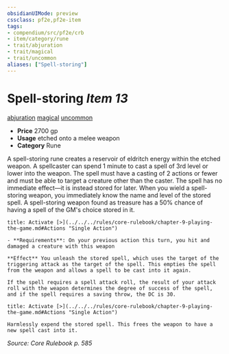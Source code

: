 ```yaml
---
obsidianUIMode: preview
cssclass: pf2e,pf2e-item
tags:
- compendium/src/pf2e/crb
- item/category/rune
- trait/abjuration
- trait/magical
- trait/uncommon
aliases: ["Spell-storing"]
---
```

# Spell-storing *Item 13*  
[abjuration](../../../Rules/traits/abjuration.md)  [magical](../../../Rules/traits/magical.md)  [uncommon](../../../Rules/traits/uncommon.md)  

- **Price** 2700 gp
- **Usage** etched onto a melee weapon
- **Category** Rune

A spell-storing rune creates a reservoir of eldritch energy within the etched weapon. A spellcaster can spend 1 minute to cast a spell of 3rd level or lower into the weapon. The spell must have a casting of 2 actions or fewer and must be able to target a creature other than the caster. The spell has no immediate effect—it is instead stored for later. When you wield a spell-storing weapon, you immediately know the name and level of the stored spell. A spell-storing weapon found as treasure has a 50% chance of having a spell of the GM's choice stored in it.

```ad-embed-ability
title: Activate [>](../../../rules/core-rulebook/chapter-9-playing-the-game.md#Actions "Single Action")

- **Requirements**: On your previous action this turn, you hit and damaged a creature with this weapon

**Effect** You unleash the stored spell, which uses the target of the triggering attack as the target of the spell. This empties the spell from the weapon and allows a spell to be cast into it again.

If the spell requires a spell attack roll, the result of your attack roll with the weapon determines the degree of success of the spell, and if the spell requires a saving throw, the DC is 30.
```

```ad-embed-ability
title: Activate [>](../../../rules/core-rulebook/chapter-9-playing-the-game.md#Actions "Single Action")

Harmlessly expend the stored spell. This frees the weapon to have a new spell cast into it.
```

*Source: Core Rulebook p. 585*

